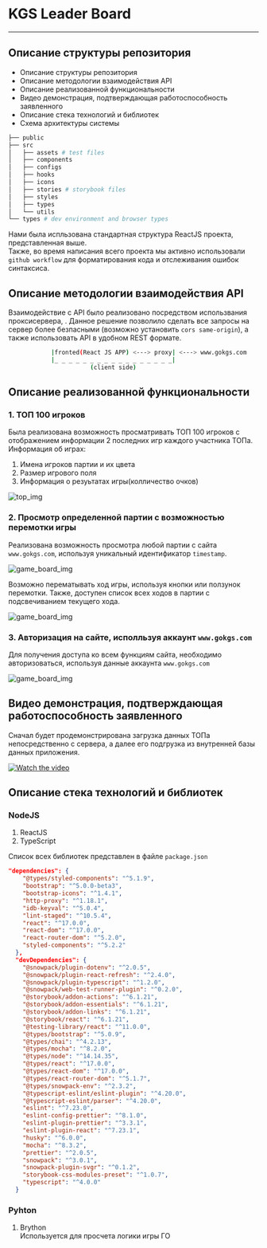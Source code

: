 # KGS Leader Board
---
## Описание структуры репозитория

- Описание структуры репозитория
- Описание методологии взаимодействия API
- Описание реализованной функциональности 
- Видео демонстрация, подтверждающая работоспособность заявленного
- Описание стека технологий и библиотек
-  Схема архитектуры системы

```bash
├── public
├── src
│   ├── assets # test files
│   ├── components
│   ├── configs
│   ├── hooks
│   ├── icons
│   ├── stories # storybook files
│   ├── styles
│   ├── types
│   └── utils
└── types # dev environment and browser types
```
Нами была испльзована стандартная структура ReactJS проекта,  представленная выше.  
Также, во время написания всего проекта мы активно использовали `github workflow` для форматирования кода и отслеживания ошибок синтаксиса.

## Описание методологии взаимодействия API

Взаимодействие с API было реализовано посредством использвания проксисервера, . Данное решение позволило сделать все запросы на сервер более безпасными (возможно установить `cors same-origin`), а также использовать API в удобном REST формате.
```bash
            |fronted(React JS APP) <---> proxy| <---> www.gokgs.com
            |_ _ _ _ _ _ _ _ _ _ _ _ _ _ _ _ _|
                       (client side) 
```

## Описание реализованной функциональности

### 1. ТОП 100 игроков

Была реализована возможность просматривать ТОП 100 игроков с отображением информации 2 последних игр каждого участника ТОПа.
Информация об играх:  
1. Имена игроков партии и их цвета  
2. Размер игрового поля  
3. Информация о резуьтатах игры(колличество очков)

![top_img](/images/top_img.png)

### 2. Просмотр определенной партии с возможностью перемотки игры

Реализована возможность просмотра любой партии с сайта `www.gokgs.com`, используя уникальный идентификатор `timestamp`.  

![game_board_img](/images/game_board_img.png)

Возможно перематывать ход игры, используя кнопки или ползунок перемотки. Также, доступен список всех ходов в партии с подсвечиванием текущего хода.

![game_board_img](/images/game_menu_img.png)

### 3. Авторизация на сайте, исполльзуя аккаунт `www.gokgs.com`

Для получения доступа ко всем функциям сайта, необходимо авторизоваться, используя данные аккаунта `www.gokgs.com`

![game_board_img](/images/login_img.png)

## Видео демонстрация, подтверждающая работоспособность заявленного
Сначал будет продемонстрирована загрузка данных ТОПа непосредственно с сервера, а далее его подгрузка из внутренней базы данных приложения.

[![Watch the video](https://img.youtube.com/vi/7G2uMRbf9pM/maxresdefault.jpg)](https://youtu.be/7G2uMRbf9pM)

## Описание стека технологий и библиотек
### NodeJS
1. ReactJS
2. TypeScript  

Список всех библиотек представлен в файле `package.json`
```json
"dependencies": {
    "@types/styled-components": "^5.1.9",
    "bootstrap": "^5.0.0-beta3",
    "bootstrap-icons": "^1.4.1",
    "http-proxy": "^1.18.1",
    "idb-keyval": "^5.0.4",
    "lint-staged": "^10.5.4",
    "react": "^17.0.0",
    "react-dom": "^17.0.0",
    "react-router-dom": "^5.2.0",
    "styled-components": "^5.2.2"
  },
  "devDependencies": {
    "@snowpack/plugin-dotenv": "^2.0.5",
    "@snowpack/plugin-react-refresh": "^2.4.0",
    "@snowpack/plugin-typescript": "^1.2.0",
    "@snowpack/web-test-runner-plugin": "^0.2.0",
    "@storybook/addon-actions": "^6.1.21",
    "@storybook/addon-essentials": "^6.1.21",
    "@storybook/addon-links": "^6.1.21",
    "@storybook/react": "^6.1.21",
    "@testing-library/react": "^11.0.0",
    "@types/bootstrap": "^5.0.9",
    "@types/chai": "^4.2.13",
    "@types/mocha": "^8.2.0",
    "@types/node": "^14.14.35",
    "@types/react": "^17.0.0",
    "@types/react-dom": "^17.0.0",
    "@types/react-router-dom": "^5.1.7",
    "@types/snowpack-env": "^2.3.2",
    "@typescript-eslint/eslint-plugin": "^4.20.0",
    "@typescript-eslint/parser": "^4.20.0",
    "eslint": "^7.23.0",
    "eslint-config-prettier": "^8.1.0",
    "eslint-plugin-prettier": "^3.3.1",
    "eslint-plugin-react": "^7.23.1",
    "husky": "^6.0.0",
    "mocha": "^8.3.2",
    "prettier": "^2.0.5",
    "snowpack": "^3.0.1",
    "snowpack-plugin-svgr": "^0.1.2",
    "storybook-css-modules-preset": "^1.0.7",
    "typescript": "^4.0.0"
  }
```
### Pyhton
1. Brython  
Используется для просчета логики игры ГО